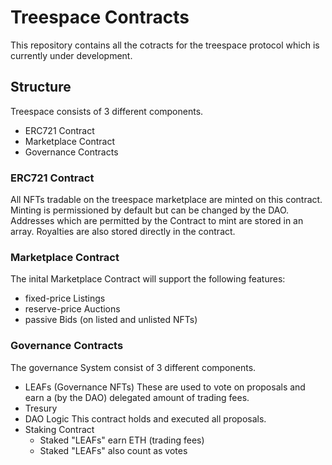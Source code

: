 # Treespace Contracts
This repository contains all the cotracts for the treespace protocol which is currently under development. 
## Structure 
Treespace consists of 3 different components.
- ERC721 Contract
- Marketplace Contract
- Governance Contracts
### ERC721 Contract
All NFTs tradable on the treespace marketplace are minted on this contract. Minting is permissioned by default but can be changed by the DAO. Addresses which are permitted by the Contract to mint are stored in an array. Royalties are also stored directly in the contract. 
### Marketplace Contract
The inital Marketplace Contract will support the following features: 
- fixed-price Listings
- reserve-price Auctions
- passive Bids (on listed and unlisted NFTs)
### Governance Contracts 
The governance System consist of 3 different components. 
- LEAFs (Governance NFTs)
    These are used to vote on proposals and earn a (by the DAO) delegated amount of trading fees.
- Tresury
- DAO Logic 
    This contract holds and executed all proposals.
- Staking Contract
    - Staked "LEAFs" earn ETH (trading fees)
    - Staked "LEAFs" also count as votes